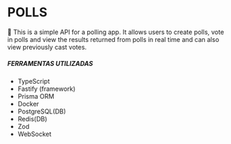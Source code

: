 # POLLS 
🎢 This is a simple API for a polling app. It allows users to create polls, vote in polls and view the results returned from polls in real time and can also view previously cast votes. 



##### FERRAMENTAS UTILIZADAS 

- TypeScript
- Fastify (framework)
- Prisma ORM
- Docker
- PostgreSQL(DB)
- Redis(DB)
- Zod
- WebSocket

